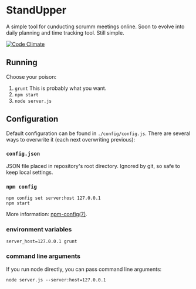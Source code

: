 # StandUpper

A simple tool for cunducting scrumm meetings online. Soon to evolve into daily planning and time tracking tool. Still simple.

[![Code Climate](https://codeclimate.com/github/marek-saji/standupper.png)](https://codeclimate.com/github/marek-saji/standupper)


## Running

Choose your poison:

1. `grunt`
   This is probably what you want.
2. `npm start`
3. `node server.js`


## Configuration

Default configuration can be found in `./config/config.js`. There are several ways to overwrite it (each next overwriting previous):

### `config.json`

JSON file placed in repository's root directory. Ignored by git, so safe to keep local settings.

### `npm config`

    npm config set server:host 127.0.0.1
    npm start

More information: [npm-config(7)](https://npmjs.org/doc/misc/npm-config.html).

### environment variables

    server_host=127.0.0.1 grunt

### command line arguments

If you run node directly, you can pass command line arguments:

    node server.js --server:host=127.0.0.1